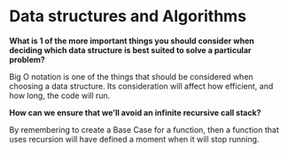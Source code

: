# Data structures and Algorithms

**What is 1 of the more important things you should consider when deciding which data structure is best suited to solve a particular problem?**

Big O notation is one of the things that should be considered when choosing a data structure. Its consideration will affect how efficient, and how long, the code will run.

**How can we ensure that we’ll avoid an infinite recursive call stack?**

By remembering to create a Base Case for a function, then a function that uses recursion will have defined a moment when it will stop running.
